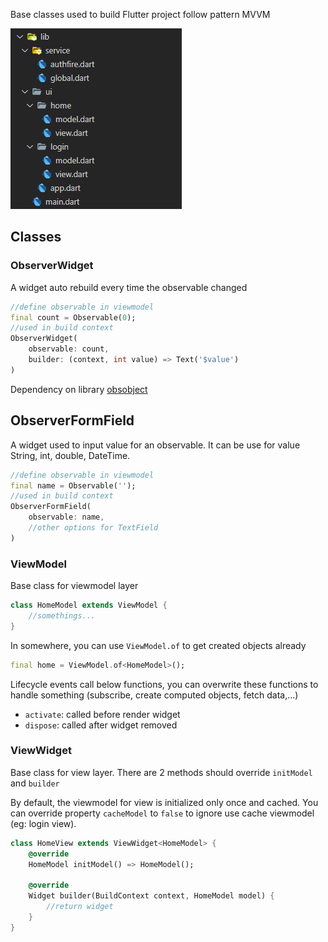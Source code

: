 Base classes used to build Flutter project follow pattern MVVM

![structure](https://raw.githubusercontent.com/hientrung/flutter-viewmodel/master/assets/structure.png)

## Classes

### ObserverWidget

A widget auto rebuild every time the observable changed

```dart
//define observable in viewmodel
final count = Observable(0);
//used in build context
ObserverWidget(
    observable: count,
    builder: (context, int value) => Text('$value')
)

```

Dependency on library [obsobject](https://github.com/hientrung/dart-observable)

## ObserverFormField

A widget used to input value for an observable. It can be use for value String, int, double, DateTime.

```dart
//define observable in viewmodel
final name = Observable('');
//used in build context
ObserverFormField(
    observable: name,
    //other options for TextField
)

```

### ViewModel

Base class for viewmodel layer

```dart
class HomeModel extends ViewModel {
    //somethings...
}
```

In somewhere, you can use `ViewModel.of` to get created objects already

```dart
final home = ViewModel.of<HomeModel>();
```

Lifecycle events call below functions, you can overwrite these functions to handle something (subscribe, create computed objects, fetch data,...)

- `activate`: called before render widget
- `dispose`: called after widget removed

### ViewWidget

Base class for view layer. There are 2 methods should override `initModel` and `builder`

By default, the viewmodel for view is initialized only once and cached. You can override property `cacheModel` to `false` to ignore use cache viewmodel (eg: login view).

```dart
class HomeView extends ViewWidget<HomeModel> {
    @override
    HomeModel initModel() => HomeModel();

    @override
    Widget builder(BuildContext context, HomeModel model) {
        //return widget
    }
}
```
